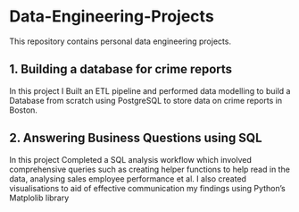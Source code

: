 # Data-Engineering-Projects
This repository contains personal data engineering projects. 

## 1. Building a database for crime reports

In this project I Built an ETL pipeline and performed data modelling to build a Database from scratch using PostgreSQL to store data on crime reports in Boston.

## 2. Answering Business Questions using SQL
In this project Completed a SQL analysis workflow which involved comprehensive queries such as creating helper functions to help read in the data, analysing sales employee performance et al. I also created visualisations to aid of effective communication my findings using Python’s Matplolib library



